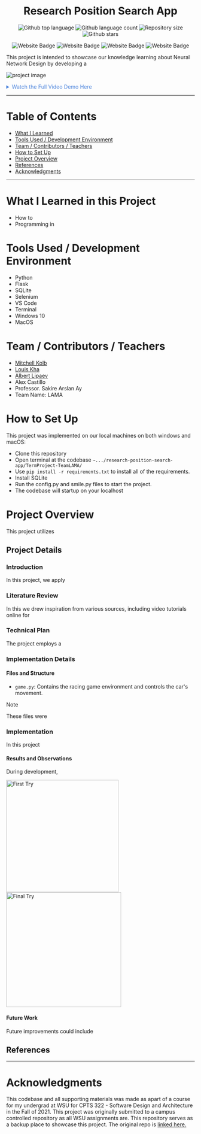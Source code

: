 
<h1 align="center">Research Position Search App</h1>

<p align="center">
  <img alt="Github top language" src="https://img.shields.io/github/languages/top/mitchellkolb/research-position-search-app?color=003B57">

  <img alt="Github language count" src="https://img.shields.io/github/languages/count/mitchellkolb/research-position-search-app?color=003B57">

  <img alt="Repository size" src="https://img.shields.io/github/repo-size/mitchellkolb/research-position-search-app?color=003B57">

  <img alt="Github stars" src="https://img.shields.io/github/stars/mitchellkolb/research-position-search-app?color=003B57" />
</p>

<p align="center">
<img
    src="https://img.shields.io/badge/Python-3776AB?style=for-the-badge&logo=Python&logoColor=white"
    alt="Website Badge" />
<img
    src="https://img.shields.io/badge/Flask-0078D6?style=for-the-badge&logo=flask&logoColor=white"
    alt="Website Badge" />
<img
    src="https://img.shields.io/badge/sqlite-003B57?style=for-the-badge&logo=sqlite&logoColor=white"
    alt="Website Badge" />
<img
    src="https://img.shields.io/badge/selenium-43B02A?style=for-the-badge&logo=selenium&logoColor=white"
    alt="Website Badge" />
</p>

This project is intended to showcase our knowledge learning about Neural Network Design by developing a

![project image](resources/lama.gif)

<details>
<summary style="color:#5087dd">Watch the Full Video Demo Here</summary>

[![Full Video Demo Here](https://img.youtube.com/vi/XV8JiobX_7g/0.jpg)](https://www.youtube.com/watch?v=XV8JiobX_7g)

</details>

---


# Table of Contents
- [What I Learned](#what-i-learned-in-this-project)
- [Tools Used / Development Environment](#tools-used--development-environment)
- [Team / Contributors / Teachers](#team--contributors--teachers)
- [How to Set Up](#how-to-set-up)
- [Project Overview](#project-overview)
- [References](#references)
- [Acknowledgments](#acknowledgments)

---

# What I Learned in this Project
- How to
- Programming in 



# Tools Used / Development Environment
- Python
- Flask
- SQLite
- Selenium
- VS Code
- Terminal
- Windows 10
- MacOS





# Team / Contributors / Teachers
- [Mitchell Kolb](https://github.com/mitchellkolb)
- [Louis Kha](https://github.com/LouisKha)
- [Albert Lipaev](https://github.com/Endeavour-Innovations-Inc)
- Alex Castillo
- Professor. Sakire Arslan Ay
- Team Name: LAMA



# How to Set Up
This project was implemented on our local machines on both windows and macOS:
- Clone this repository 
- Open terminal at the codebase `~.../research-position-search-app/TermProject-TeamLAMA/`
- Use `pip install -r requirements.txt` to install all of the requirements.
- Install SQLite
- Run the config.py and smile.py files to start the project.
- The codebase will startup on your localhost





# Project Overview
This project utilizes 



## Project Details

### Introduction
In this project, we apply 


### Literature Review
In this we drew inspiration from various sources, including video tutorials online for 


### Technical Plan
The project employs a 


### Implementation Details

#### Files and Structure
- `game.py`: Contains the racing game environment and controls the car's movement.
> [!NOTE]
> These files were 


### Implementation
In this project

#### Results and Observations
During development,
<p float="left">
  <img src="resources/image1.png" alt="First Try" width="300" />
  <img src="resources/image2.png" alt="Final Try" width="307" />
</p>

#### Future Work
Future improvements could include



## References



--- 
# Acknowledgments
This codebase and all supporting materials was made as apart of a course for my undergrad at WSU for CPTS 322 - Software Design and Architecture in the Fall of 2021. This project was originally submitted to a campus controlled repository as all WSU assignments are. This repository serves as a backup place to showcase this project. The original repo is [linked here.](https://github.com/WSU-CptS322-Fall2021/TermProject-TeamLAMA/tree/iteration3)

